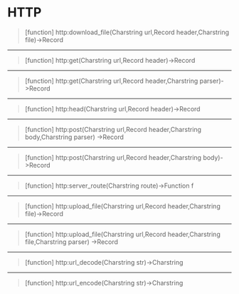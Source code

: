 # HTTP

> [function]
> http:download_file(Charstring url,Record header,Charstring file)->Record



___

> [function]
> http:get(Charstring url,Record header)->Record



___

> [function]
> http:get(Charstring url,Record header,Charstring parser)->Record



___

> [function]
> http:head(Charstring url,Record header)->Record



___

> [function]
> http:post(Charstring url,Record header,Charstring body,Charstring parser)
         ->Record



___

> [function]
> http:post(Charstring url,Record header,Charstring body)->Record



___

> [function]
> http:server_route(Charstring route)->Function f



___

> [function]
> http:upload_file(Charstring url,Record header,Charstring file)->Record



___

> [function]
> http:upload_file(Charstring url,Record header,Charstring file,Charstring parser)
                ->Record



___

> [function]
> http:url_decode(Charstring str)->Charstring



___

> [function]
> http:url_encode(Charstring str)->Charstring


